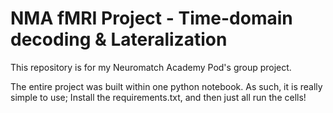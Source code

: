 # NMA fMRI Project - Time-domain decoding & Lateralization
This repository is for my Neuromatch Academy Pod's group project.

The entire project was built within one python notebook. As such, it is really simple to use; Install the requirements.txt, and then just all run the cells!

